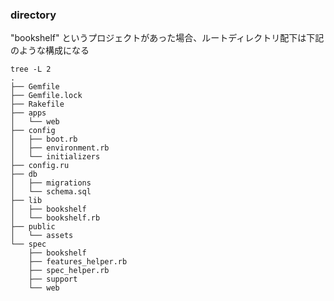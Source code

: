 ### directory

"bookshelf" というプロジェクトがあった場合、ルートディレクトリ配下は下記のような構成になる

```
tree -L 2
.
├── Gemfile
├── Gemfile.lock
├── Rakefile
├── apps
│   └── web
├── config
│   ├── boot.rb
│   ├── environment.rb
│   └── initializers
├── config.ru
├── db
│   ├── migrations
│   └── schema.sql
├── lib
│   ├── bookshelf
│   └── bookshelf.rb
├── public
│   └── assets
└── spec
    ├── bookshelf
    ├── features_helper.rb
    ├── spec_helper.rb
    ├── support
    └── web
```
